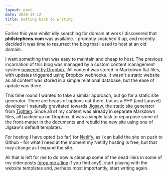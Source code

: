 ```yaml
---
layout: post
date: 2020-11-12
title: Getting back to writing
---
```


Earlier this year whilst idly searching for domain at work I discovered that **philstephens.com** was available.  I promptly snatched it up, and recently decided it was time to resurrect the blog that I used to host at an old domain.

I want something that was easy to maintain and cheap to host. The previous incarnation of this blog was managed by a custom content management system [powered by Dropbox](/blog/dropbox-as-a-blogging-platform).  All content was stored in Markdown flat files, with updates triggered using Dropbox webhooks.  It wasn't a static website as all content was stored in a simple relational database, but the ease of update was there.

This time round I wanted to take a similar approach, but go for a static site generator.  There are heaps of options out there, but as a PHP (and Laravel) developer I naturally gravitated towards [Jigsaw](https://jigsaw.tighten.co/), the static site generator from [Tighten](https://tighten.co/).  Since all of my content was already in separate Markdown files, all backed up on Dropbox, it was a simple task to repurpose some of the front-matter in the documents and rebuild the new site using one of Jigsaw's default templates.

For hosting I have opted (so far) for [Netlify](https://www.netlify.com/), as I can build the site on push to Github - for what I need at the moment my Netlify hosting is free, but that may change as I expand the site.

All that is left for me to do now is cleanup some of the dead links in some of my older posts ([drop me a line](mailto:phils@hey.com) if you find any!), start playing with the website templates and, perhaps most importantly, start writing again.
